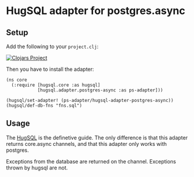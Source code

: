 # HugSQL adapter for postgres.async

## Setup

Add the following to your `project.clj`:

[![Clojars Project](http://clojars.org/differ/latest-version.svg)](http://clojars.org/skinney/hugsql-adapter-postgres-async)

Then you have to install the adapter:

```
(ns core
  (:require [hugsql.core :as hugsql]
            [hugsql.adapter.postgres-async :as ps-adapter]))

(hugsql/set-adapter! (ps-adapter/hugsql-adapter-postgres-async))
(hugsql/def-db-fns "fns.sql")
```

## Usage

The [HugSQL](https://github.com/layerware/hugsql) is the definetive guide. The only difference is that this adapter returns core.async channels, and that this adapter only works with postgres.

Exceptions from the database are returned on the channel. Exceptions thrown by hugsql are not.
